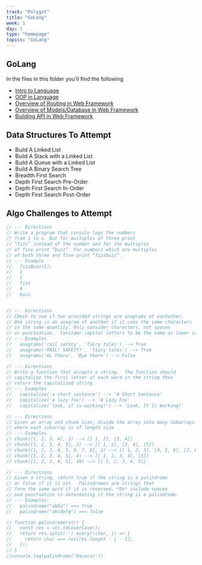 ```yaml
---
track: "Polygot"
title: "GoLang"
week: 1
day: 1
type: "homepage"
topics: "GoLang"
---
```

## GoLang

In the files in this folder you'll find the following

- [Intro to Language](/polyglot/go/intro)
- [OOP in Language](/polyglot/go/oop)
- [Overview of Routing in Web Framework](/polyglot/go/routing)
- [Overview of Models/Database in Web Framework](/polyglot/go/models)
- [Building API in Web Framework](/polyglot/go/api)

## Data Structures To Attempt
- Build A Linked List
- Build A Stack with a Linked List
- Build A Queue with a Linked List
- Build A Binary Search Tree
- Breadth First Search
- Depth First Search Pre-Order
- Depth First Search In-Order
- Depth First Search Post-Order

## Algo Challenges to Attempt

```js
// --- Directions
// Write a program that console logs the numbers
// from 1 to n. But for multiples of three print
// “fizz” instead of the number and for the multiples
// of five print “buzz”. For numbers which are multiples
// of both three and five print “fizzbuzz”.
// --- Example
//   fizzBuzz(5);
//   1
//   2
//   fizz
//   4
//   buzz
```


```js

// --- Directions
// Check to see if two provided strings are anagrams of eachother.
// One string is an anagram of another if it uses the same characters
// in the same quantity. Only consider characters, not spaces
// or punctuation.  Consider capital letters to be the same as lower case
// --- Examples
//   anagrams('rail safety', 'fairy tales') --> True
//   anagrams('RAIL! SAFETY!', 'fairy tales') --> True
//   anagrams('Hi there', 'Bye there') --> False
```

```js
// --- Directions
// Write a function that accepts a string.  The function should
// capitalize the first letter of each word in the string then
// return the capitalized string.
// --- Examples
//   capitalize('a short sentence') --> 'A Short Sentence'
//   capitalize('a lazy fox') --> 'A Lazy Fox'
//   capitalize('look, it is working!') --> 'Look, It Is Working!'
```

```js
// --- Directions
// Given an array and chunk size, divide the array into many subarrays
// where each subarray is of length size
// --- Examples
// chunk([1, 2, 3, 4], 2) --> [[ 1, 2], [3, 4]]
// chunk([1, 2, 3, 4, 5], 2) --> [[ 1, 2], [3, 4], [5]]
// chunk([1, 2, 3, 4, 5, 6, 7, 8], 3) --> [[ 1, 2, 3], [4, 5, 6], [7, 8]]
// chunk([1, 2, 3, 4, 5], 4) --> [[ 1, 2, 3, 4], [5]]
// chunk([1, 2, 3, 4, 5], 10) --> [[ 1, 2, 3, 4, 5]]
```

```js
// --- Directions
// Given a string, return true if the string is a palindrome
// or false if it is not.  Palindromes are strings that
// form the same word if it is reversed. *Do* include spaces
// and punctuation in determining if the string is a palindrome.
// --- Examples:
//   palindrome("abba") === true
//   palindrome("abcdefg") === false

// function palindrome(str) {
//   const res = str.toLowerCase();
//   return res.split('').every((char, i) => {
//     return char === res[res.length - i - 1];
//   });
// }
//console.log(palindrome('Racecar'))
```